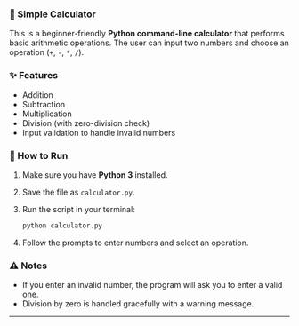 ### 📌 Simple Calculator

This is a beginner-friendly **Python command-line calculator** that performs basic arithmetic operations.
The user can input two numbers and choose an operation (`+`, `-`, `*`, `/`).

### ✨ Features

* Addition
* Subtraction
* Multiplication
* Division (with zero-division check)
* Input validation to handle invalid numbers

### 🚀 How to Run

1. Make sure you have **Python 3** installed.
2. Save the file as `calculator.py`.
3. Run the script in your terminal:

   ```bash
   python calculator.py
   ```
4. Follow the prompts to enter numbers and select an operation.

### ⚠️ Notes

* If you enter an invalid number, the program will ask you to enter a valid one.
* Division by zero is handled gracefully with a warning message.

---
